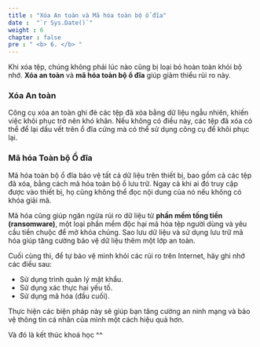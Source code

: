 ```yaml
---
title : "Xóa An toàn và Mã hóa toàn bộ ổ đĩa"
date :  "`r Sys.Date()`" 
weight : 6 
chapter : false
pre : " <b> 6. </b> "
---
```

Khi xóa tệp, chúng không phải lúc nào cũng bị loại bỏ hoàn toàn khỏi bộ nhớ. **Xóa an toàn** và **mã hóa toàn bộ ổ đĩa** giúp giảm thiểu rủi ro này.

### Xóa An toàn
Công cụ xóa an toàn ghi đè các tệp đã xóa bằng dữ liệu ngẫu nhiên, khiến việc khôi phục trở nên khó khăn. Nếu không có điều này, các tệp đã xóa có thể để lại dấu vết trên ổ đĩa cứng mà có thể sử dụng công cụ để khôi phục lại.

### Mã hóa Toàn bộ Ổ đĩa

Mã hóa toàn bộ ổ đĩa bảo vệ tất cả dữ liệu trên thiết bị, bao gồm cả các tệp đã xóa, bằng cách mã hóa toàn bộ ổ lưu trữ. Ngay cả khi ai đó truy cập được vào thiết bị, họ cũng không thể đọc nội dung của nó nếu không có khóa giải mã.

Mã hóa cũng giúp ngăn ngừa rủi ro dữ liệu từ **phần mềm tống tiền (ransomware)**, một loại phần mềm độc hại mã hóa tệp người dùng và yêu cầu tiền chuộc để mở khóa chúng. Sao lưu dữ liệu và sử dụng lưu trữ mã hóa giúp tăng cường bảo vệ dữ liệu thêm một lớp an toàn.

Cuối cùng thì, để tự bảo vệ mình khỏi các rủi ro trên Internet, hãy ghi nhớ các điều sau:

- Sử dụng trình quản lý mật khẩu.
- Sử dụng xác thực hai yếu tố.
- Sử dụng mã hóa (đầu cuối).

Thực hiện các biện pháp này sẽ giúp bạn tăng cường an ninh mạng và bảo vệ thông tin cá nhân của mình một cách hiệu quả hơn.

Và đó là kết thúc khoá học ^^